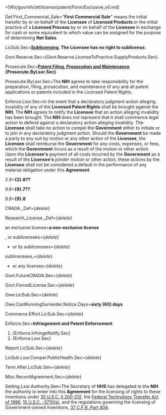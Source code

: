 =[Wx/gov/nih/ott/license/patent/Form/Exclusive_v0.md]

Def.First_Commercial_Sale="<strong>First Commercial Sale</strong>" means the initial transfer by or on behalf of the <strong>Licensee</strong> of <strong>Licensed Products </strong>or the initial practice of a <strong>Licensed Process</strong> by or on behalf of the <strong>Licensee </strong>in exchange for cash or some equivalent to which value can be assigned for the purpose of determining <strong>Net Sales</strong>.

LicSub.Sec=<b><u>Sublicensing</u>. The Licensee has no right to sublicense.</b>

Govt.Reserve.Sec={Govt.Reserve.LicenseToPractice.SupplyProducts.Sen}.

Prosecute.Sec=<b><u>Patent Filing, Prosecution and Maintenance</u> {Prosecute.ByLsor.Sec}</b>

Prosecute.ByLsor.Sec=The <strong>NIH</strong> agrees to take responsibility for the preparation, filing, prosecution, and maintenance of any and all patent applications or patents included in the Licensed Patent Rights.

Enforce.Lsor.Sec=In the event that a declaratory judgment action alleging invalidity of any of the <strong>Licensed Patent Rights</strong> shall be brought against the <strong>NIH</strong>, The<strong> NIH</strong> agrees to notify the <strong>Licensee</strong> that an action alleging invalidity has been brought. The<strong> NIH</strong> does not represent that it shall commence legal action to defend against a declaratory action alleging invalidity.  The <strong>Licensee</strong> shall take no action to compel the <strong>Government</strong> either to initiate or to join in any declaratory judgment action. Should the <strong>Government</strong> be made a party to any suit by motion or any other action of the <strong>Licensee</strong>, the <strong>Licensee</strong> shall reimburse the <strong>Government</strong> for any costs, expenses, or fees, which the <strong>Government</strong> incurs as a result of the motion or other action. Upon the <strong>Licensee's</strong> payment of all costs incurred by the <strong>Government</strong> as a result of the <strong>Licensee's</strong> joinder motion or other action, these actions by the <strong>Licensee</strong> shall not be considered a default in the performance of any material obligation under this <strong>Agreement</strong>.

2.9=<b>{2}.8??</b>

9.8=<b>{9}.7??</b>

9.9=<b>{9}.8</b>

CRADA._Def={_delete_}

Research_License._Def={_delete_}

an exclusive license=<b>a non-exclusive license</b>

, or sublicensees={_delete_}

- or its sublicensees={_delete_}

sublicensees,={_delete_}

- or any licenses={_delete_}

Govt.FutureCRADA.Sec={_delete_}

Govt.ForcedLicense.Sec={_delete_}

Owe.LicSub.Sec={_delete_}

Owe.CostRunningSurrender.Notice.Days=<b>sixty (60) days</b>

Commerce.Effort.LicSub.Sec={_delete_}</b>

Enforce.Sec=<b>Infringement and Patent Enforcement</b>.<ol><li>{Enforce.InfringeNotify.Sec}</li><li>{Enforce.Lsor.Sec}</li></ol>

Report.LicSub.Sec={_delete_}

LicSub.Lsor.Compel.PublicHealth.Sec={_delete_}

Term.After.LicSub.Sen={_delete_}

Misc.RecordAgreement.Sec={_delete_}

Setting.Lsor.Authority.Sen=The Secretary of <strong>HHS</strong> has delegated to the <strong>NIH</strong> the authority to enter into this <strong>Agreement</strong> for the licensing of rights to these inventions under <a href="http://frwebgate.access.gpo.gov/cgi-bin/usc.cgi?ACTION=BROWSE&TITLE=35USCPII&PDFS=YES">35 U.S.C. § 200-212</a>, the <a href="http://history.nih.gov/research/downloads/PL99-502.pdf">Federal Technology Transfer Act of 1986</a>, <a href="http://frwebgate.access.gpo.gov/cgi-bin/usc.cgi?ACTION=RETRIEVE&FILE=$$xa$$busc15.wais&start=10565352&SIZE=35365&TYPE=TEXT">15 U.S.C. -3710(a)</a>, and the regulations governing the licensing of Government‑owned inventions, <a href="http://ecfr.gpoaccess.gov/cgi/t/text/text-idx?c=ecfr&sid=229e70f008a519adf064927ea7b66fae&rgn=div5&view=text&node=37:1.0.4.13.2&idno=37">37 C.F.R. Part 404</a>.